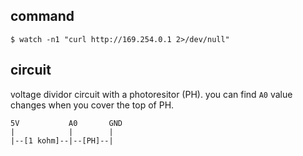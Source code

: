## command

```
$ watch -n1 "curl http://169.254.0.1 2>/dev/null"
```

## circuit

voltage dividor circuit with a photoresitor (PH).
you can find `A0` value changes when you cover the top of PH.

```
5V           A0       GND
|            |        |
|--[1 kohm]--|--[PH]--|
```
